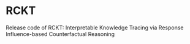 # RCKT
Release code of RCKT: Interpretable Knowledge Tracing via Response Influence-based Counterfactual Reasoning
